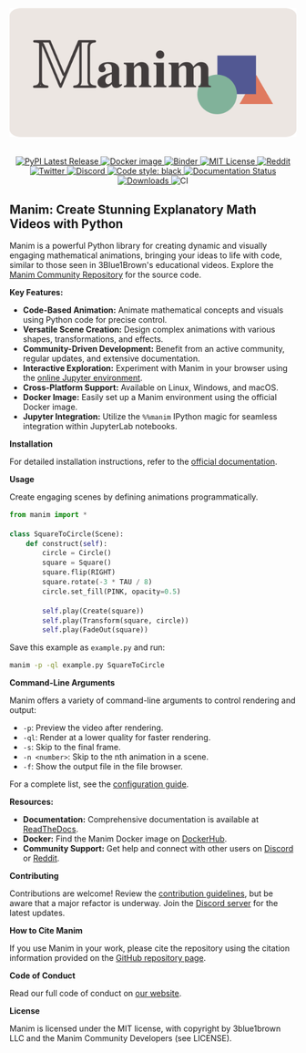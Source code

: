<p align="center">
    <a href="https://www.manim.community/"><img src="https://raw.githubusercontent.com/ManimCommunity/manim/main/logo/cropped.png" alt="Manim Community Logo"></a>
    <br />
    <br />
</p>

<!-- Badges Section -->
<p align="center">
  <a href="https://pypi.org/project/manim/">
    <img src="https://img.shields.io/pypi/v/manim.svg?style=flat&logo=pypi" alt="PyPI Latest Release">
  </a>
  <a href="https://hub.docker.com/r/manimcommunity/manim">
    <img src="https://img.shields.io/docker/v/manimcommunity/manim?color=%23099cec&label=docker%20image&logo=docker" alt="Docker image">
  </a>
  <a href="https://mybinder.org/v2/gh/ManimCommunity/jupyter_examples/HEAD?filepath=basic_example_scenes.ipynb">
    <img src="https://mybinder.org/badge_logo.svg" alt="Binder">
  </a>
  <a href="http://choosealicense.com/licenses/mit/">
    <img src="https://img.shields.io/badge/license-MIT-red.svg?style=flat" alt="MIT License">
  </a>
  <a href="https://www.reddit.com/r/manim/">
    <img src="https://img.shields.io/reddit/subreddit-subscribers/manim.svg?color=orange&label=reddit&logo=reddit" alt="Reddit">
  </a>
  <a href="https://twitter.com/manim_community/">
    <img src="https://img.shields.io/twitter/url/https/twitter.com/cloudposse.svg?style=social&label=Follow%20%40manim_community" alt="Twitter">
  </a>
  <a href="https://www.manim.community/discord/">
    <img src="https://img.shields.io/discord/581738731934056449.svg?label=discord&color=yellow&logo=discord" alt="Discord">
  </a>
  <a href="https://github.com/psf/black">
    <img src="https://img.shields.io/badge/code%20style-black-000000.svg" alt="Code style: black">
  </a>
  <a href="https://docs.manim.community/">
    <img src="https://readthedocs.org/projects/manimce/badge/?version=latest" alt="Documentation Status">
  </a>
  <a href="https://pepy.tech/project/manim">
    <img src="https://pepy.tech/badge/manim/month?" alt="Downloads">
  </a>
  <img src="https://github.com/ManimCommunity/manim/workflows/CI/badge.svg" alt="CI">
</p>

## Manim: Create Stunning Explanatory Math Videos with Python

Manim is a powerful Python library for creating dynamic and visually engaging mathematical animations, bringing your ideas to life with code, similar to those seen in 3Blue1Brown's educational videos. Explore the [Manim Community Repository](https://github.com/ManimCommunity/manim) for the source code.

**Key Features:**

*   **Code-Based Animation:** Animate mathematical concepts and visuals using Python code for precise control.
*   **Versatile Scene Creation:** Design complex animations with various shapes, transformations, and effects.
*   **Community-Driven Development:** Benefit from an active community, regular updates, and extensive documentation.
*   **Interactive Exploration:** Experiment with Manim in your browser using the [online Jupyter environment](https://try.manim.community/).
*   **Cross-Platform Support:** Available on Linux, Windows, and macOS.
*   **Docker Image:** Easily set up a Manim environment using the official Docker image.
*   **Jupyter Integration:** Utilize the `%%manim` IPython magic for seamless integration within JupyterLab notebooks.

**Installation**

For detailed installation instructions, refer to the [official documentation](https://docs.manim.community/en/stable/installation.html).

**Usage**

Create engaging scenes by defining animations programmatically.

```python
from manim import *

class SquareToCircle(Scene):
    def construct(self):
        circle = Circle()
        square = Square()
        square.flip(RIGHT)
        square.rotate(-3 * TAU / 8)
        circle.set_fill(PINK, opacity=0.5)

        self.play(Create(square))
        self.play(Transform(square, circle))
        self.play(FadeOut(square))
```

Save this example as `example.py` and run:

```bash
manim -p -ql example.py SquareToCircle
```

**Command-Line Arguments**

Manim offers a variety of command-line arguments to control rendering and output:

*   `-p`: Preview the video after rendering.
*   `-ql`: Render at a lower quality for faster rendering.
*   `-s`: Skip to the final frame.
*   `-n <number>`: Skip to the nth animation in a scene.
*   `-f`: Show the output file in the file browser.

For a complete list, see the [configuration guide](https://docs.manim.community/en/stable/guides/configuration.html).

**Resources:**

*   **Documentation:** Comprehensive documentation is available at [ReadTheDocs](https://docs.manim.community/).
*   **Docker:** Find the Manim Docker image on [DockerHub](https://hub.docker.com/r/manimcommunity/manim).
*   **Community Support:** Get help and connect with other users on [Discord](https://www.manim.community/discord/) or [Reddit](https://www.reddit.com/r/manim/).

**Contributing**

Contributions are welcome! Review the [contribution guidelines](https://docs.manim.community/en/stable/contributing.html), but be aware that a major refactor is underway. Join the [Discord server](https://www.manim.community/discord/) for the latest updates.

**How to Cite Manim**

If you use Manim in your work, please cite the repository using the citation information provided on the [GitHub repository page](https://github.com/ManimCommunity/manim).

**Code of Conduct**

Read our full code of conduct on [our website](https://docs.manim.community/en/stable/conduct.html).

**License**

Manim is licensed under the MIT license, with copyright by 3blue1brown LLC and the Manim Community Developers (see LICENSE).